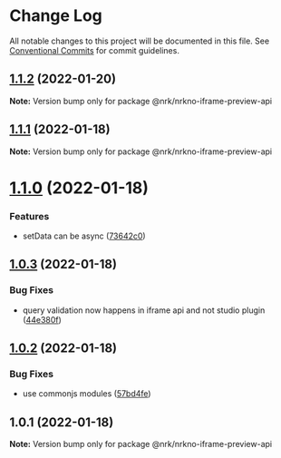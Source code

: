# Change Log

All notable changes to this project will be documented in this file.
See [Conventional Commits](https://conventionalcommits.org) for commit guidelines.

## [1.1.2](https://github.com/nrkno/nrkno-sanity-libs/compare/@nrk/nrkno-iframe-preview-api@1.1.1...@nrk/nrkno-iframe-preview-api@1.1.2) (2022-01-20)

**Note:** Version bump only for package @nrk/nrkno-iframe-preview-api





## [1.1.1](https://github.com/nrkno/nrkno-sanity-libs/compare/@nrk/nrkno-iframe-preview-api@1.1.0...@nrk/nrkno-iframe-preview-api@1.1.1) (2022-01-18)

**Note:** Version bump only for package @nrk/nrkno-iframe-preview-api





# [1.1.0](https://github.com/nrkno/nrkno-sanity-libs/compare/@nrk/nrkno-iframe-preview-api@1.0.3...@nrk/nrkno-iframe-preview-api@1.1.0) (2022-01-18)


### Features

* setData can be async ([73642c0](https://github.com/nrkno/nrkno-sanity-libs/commit/73642c0c55724d45c566bacb0cc3a1a3ff8e14cb))





## [1.0.3](https://github.com/nrkno/nrkno-sanity-libs/compare/@nrk/nrkno-iframe-preview-api@1.0.2...@nrk/nrkno-iframe-preview-api@1.0.3) (2022-01-18)


### Bug Fixes

* query validation now happens in iframe api and not studio plugin ([44e380f](https://github.com/nrkno/nrkno-sanity-libs/commit/44e380f721d0f9d6829cf5bd1d813c8881c82fe6))





## [1.0.2](https://github.com/nrkno/nrkno-sanity-libs/compare/@nrk/nrkno-iframe-preview-api@1.0.1...@nrk/nrkno-iframe-preview-api@1.0.2) (2022-01-18)


### Bug Fixes

* use commonjs modules ([57bd4fe](https://github.com/nrkno/nrkno-sanity-libs/commit/57bd4fe6d0588d7081c29fbc48ce2110e21ada6c))





## 1.0.1 (2022-01-18)

**Note:** Version bump only for package @nrk/nrkno-iframe-preview-api
